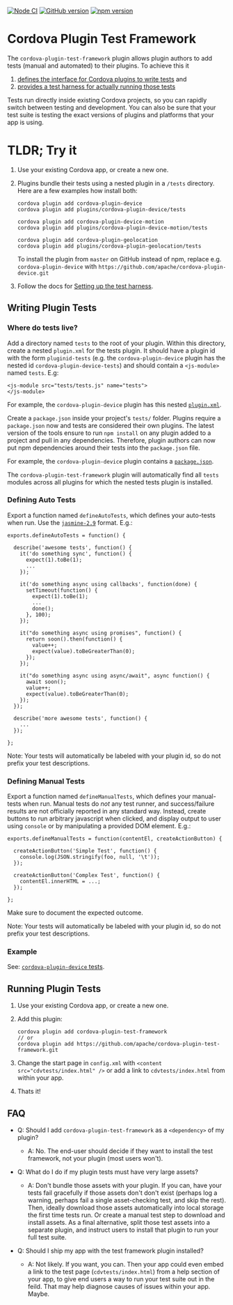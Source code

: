 <!--
#
# Licensed to the Apache Software Foundation (ASF) under one
# or more contributor license agreements.  See the NOTICE file
# distributed with this work for additional information
# regarding copyright ownership.  The ASF licenses this file
# to you under the Apache License, Version 2.0 (the
# "License"); you may not use this file except in compliance
# with the License.  You may obtain a copy of the License at
#
#   http://www.apache.org/licenses/LICENSE-2.0
#
# Unless required by applicable law or agreed to in writing,
# software distributed under the License is distributed on an
# "AS IS" BASIS, WITHOUT WARRANTIES OR CONDITIONS OF ANY
# KIND, either express or implied.  See the License for the
# specific language governing permissions and limitations
# under the License.
#
-->

[![Node CI](https://github.com/apache/cordova-plugin-test-framework/workflows/Node%20CI/badge.svg?branch=master)](https://github.com/apache/cordova-plugin-test-framework/actions?query=branch%3Amaster)
[![GitHub version](https://badge.fury.io/gh/apache%2Fcordova-plugin-test-framework.svg)](https://github.com/apache/cordova-plugin-test-framework/releases)
[![npm version](https://badge.fury.io/js/cordova-plugin-test-framework.svg)](https://www.npmjs.com/package/cordova-plugin-test-framework) 

# Cordova Plugin Test Framework

The `cordova-plugin-test-framework` plugin allows plugin authors to add tests (manual and automated) to their plugins. To achieve this it

1. [defines the interface for Cordova plugins to write tests](#interface) and 
2. [provides a test harness for actually running those tests](#harness)

Tests run directly inside existing Cordova projects, so you can rapidly switch between testing and development. You can also be sure that your test suite is testing the exact versions of plugins and platforms that your app is using.

# TLDR; Try it

1. Use your existing Cordova app, or create a new one.
2. Plugins bundle their tests using a nested plugin in a `/tests` directory. Here are a few examples how install both:

	```shell
	cordova plugin add cordova-plugin-device
	cordova plugin add plugins/cordova-plugin-device/tests

	cordova plugin add cordova-plugin-device-motion
	cordova plugin add plugins/cordova-plugin-device-motion/tests

	cordova plugin add cordova-plugin-geolocation
	cordova plugin add plugins/cordova-plugin-geolocation/tests
	```
	
	To install the plugin from `master` on GitHub instead of npm, replace e.g. `cordova-plugin-device` with `https://github.com/apache/cordova-plugin-device.git`

3. Follow the docs for [Setting up the test harness](#harness).


<a name="interface" />

## Writing Plugin Tests

### Where do tests live?

Add a directory named `tests` to the root of your plugin. Within this directory, create a nested `plugin.xml` for the tests plugin. It should have a plugin id with the form `pluginid-tests` (e.g. the `cordova-plugin-device` plugin has the nested id `cordova-plugin-device-tests`) and should contain a `<js-module>` named `tests`. E.g:

```
<js-module src="tests/tests.js" name="tests">
</js-module>
```

For example, the `cordova-plugin-device` plugin has this nested [`plugin.xml`](https://github.com/apache/cordova-plugin-device/blob/master/tests/plugin.xml).

Create a `package.json` inside your project's `tests/` folder. Plugins require a `package.json` now and tests are considered their own plugins. The latest version of the tools ensure to run `npm install` on any plugin added to a project and pull in any dependencies. Therefore, plugin authors can now put npm dependencies around their tests into the `package.json` file.

For example, the `cordova-plugin-device` plugin contains a [`package.json`](https://github.com/apache/cordova-plugin-device/blob/master/tests/package.json).

The `cordova-plugin-test-framework` plugin will automatically find all `tests` modules across all plugins for which the nested tests plugin is installed.

### Defining Auto Tests

Export a function named `defineAutoTests`, which defines your auto-tests when run. Use the [`jasmine-2.9`](https://jasmine.github.io/2.9/introduction.html) format. E.g.:

```
exports.defineAutoTests = function() {

  describe('awesome tests', function() {
    it('do something sync', function() {
      expect(1).toBe(1);
      ...
    });

    it('do something async using callbacks', function(done) {
      setTimeout(function() {
        expect(1).toBe(1);
        ...
        done();
      }, 100);
    });

    it("do something async using promises", function() {
      return soon().then(function() {
        value++;
        expect(value).toBeGreaterThan(0);
      });
    });

    it("do something async using async/await", async function() {
      await soon();
      value++;
      expect(value).toBeGreaterThan(0);
    });
  });

  describe('more awesome tests', function() {
    ...
  });

};
```

Note: Your tests will automatically be labeled with your plugin id, so do not prefix your test descriptions.


### Defining Manual Tests

Export a function named `defineManualTests`, which defines your manual-tests when run. Manual tests do *not* any test runner, and success/failure results are not officially reported in any standard way. Instead, create buttons to run arbitrary javascript when clicked, and display output to user using `console` or by manipulating a provided DOM element. E.g.:

```
exports.defineManualTests = function(contentEl, createActionButton) {

  createActionButton('Simple Test', function() {
    console.log(JSON.stringify(foo, null, '\t'));
  });

  createActionButton('Complex Test', function() {
    contentEl.innerHTML = ...;
  });

};
```

Make sure to document the expected outcome. 

Note: Your tests will automatically be labeled with your plugin id, so do not prefix your test descriptions.


<a name="example">

### Example

See: [`cordova-plugin-device` tests](https://github.com/apache/cordova-plugin-device/blob/master/tests/tests.js).

<a name="harness" />

## Running Plugin Tests

1. Use your existing Cordova app, or create a new one.
2. Add this plugin:

	```
	cordova plugin add cordova-plugin-test-framework
	// or
	cordova plugin add https://github.com/apache/cordova-plugin-test-framework.git
	```

3. Change the start page in `config.xml` with `<content src="cdvtests/index.html" />` or add a link to `cdvtests/index.html` from within your app.
4. Thats it!


## FAQ

* Q: Should I add `cordova-plugin-test-framework` as a `<dependency>` of my plugin?
  * A: No. The end-user should decide if they want to install the test framework, not your plugin (most users won't).

* Q: What do I do if my plugin tests must have very large assets?
  * A: Don't bundle those assets with your plugin. If you can, have your tests fail gracefully if those assets don't don't exist (perhaps log a warning, perhaps fail a single asset-checking test, and skip the rest). Then, ideally download those assets automatically into local storage the first time tests run. Or create a manual test step to download and install assets. As a final alternative, split those test assets into a separate plugin, and instruct users to install that plugin to run your full test suite.

* Q: Should I ship my app with the test framework plugin installed?
  * A: Not likely. If you want, you can. Then your app could even embed a link to the test page (`cdvtests/index.html`) from a help section of your app, to give end users a way to run your test suite out in the feild. That may help diagnose causes of issues within your app. Maybe.

